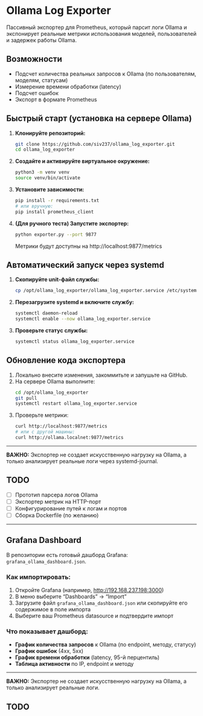 # Ollama Log Exporter

Пассивный экспортер для Prometheus, который парсит логи Ollama и экспонирует реальные метрики использования моделей, пользователей и задержек работы Ollama.

## Возможности
- Подсчет количества реальных запросов к Ollama (по пользователям, моделям, статусам)
- Измерение времени обработки (latency)
- Подсчет ошибок
- Экспорт в формате Prometheus

## Быстрый старт (установка на сервере Ollama)

1. **Клонируйте репозиторий:**
   ```bash
   git clone https://github.com/siv237/ollama_log_exporter.git
   cd ollama_log_exporter
   ```
2. **Создайте и активируйте виртуальное окружение:**
   ```bash
   python3 -m venv venv
   source venv/bin/activate
   ```
3. **Установите зависимости:**
   ```bash
   pip install -r requirements.txt
   # или вручную:
   pip install prometheus_client
   ```
4. **(Для ручного теста) Запустите экспортер:**
   ```bash
   python exporter.py --port 9877
   ```
   Метрики будут доступны на http://localhost:9877/metrics

## Автоматический запуск через systemd

1. **Скопируйте unit-файл службы:**
   ```bash
   cp /opt/ollama_log_exporter/ollama_log_exporter.service /etc/systemd/system/
   ```
2. **Перезагрузите systemd и включите службу:**
   ```bash
   systemctl daemon-reload
   systemctl enable --now ollama_log_exporter.service
   ```
3. **Проверьте статус службы:**
   ```bash
   systemctl status ollama_log_exporter.service
   ```

## Обновление кода экспортера

1. Локально внесите изменения, закоммитьте и запушьте на GitHub.
2. На сервере Ollama выполните:
   ```bash
   cd /opt/ollama_log_exporter
   git pull
   systemctl restart ollama_log_exporter.service
   ```
3. Проверьте метрики:
   ```bash
   curl http://localhost:9877/metrics
   # или с другой машины:
   curl http://ollama.localnet:9877/metrics
   ```

---

**ВАЖНО:** Экспортер не создает искусственную нагрузку на Ollama, а только анализирует реальные логи через systemd-journal.

## TODO
- [ ] Прототип парсера логов Ollama
- [ ] Экспортер метрик на HTTP-порт
- [ ] Конфигурирование путей к логам и портов
- [ ] Сборка Dockerfile (по желанию)

---

## Grafana Dashboard

В репозитории есть готовый дашборд Grafana: `grafana_ollama_dashboard.json`.

### Как импортировать:
1. Откройте Grafana (например, http://192.168.237.198:3000)
2. В меню выберите “Dashboards” → “Import”
3. Загрузите файл `grafana_ollama_dashboard.json` или скопируйте его содержимое в поле импорта
4. Выберите ваш Prometheus datasource и подтвердите импорт

### Что показывает дашборд:
- **График количества запросов** к Ollama (по endpoint, методу, статусу)
- **График ошибок** (4xx, 5xx)
- **График времени обработки** (latency, 95-й перцентиль)
- **Таблица активности** по IP, endpoint и методу

---

**ВАЖНО:** Экспортер не создает искусственную нагрузку на Ollama, а только анализирует реальные логи.

## TODO
